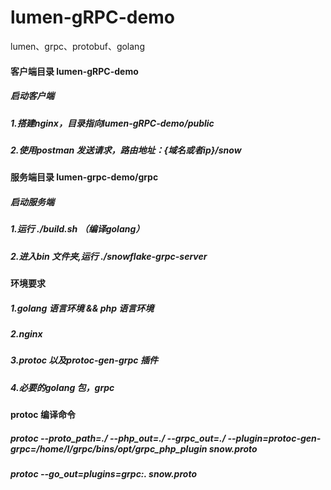 # lumen-gRPC-demo
lumen、grpc、protobuf、golang 

#### 客户端目录 lumen-gRPC-demo

##### 启动客户端
##### 1.搭建nginx，目录指向lumen-gRPC-demo/public
##### 2.使用postman 发送请求，路由地址：{域名或者ip}/snow

#### 服务端目录 lumen-grpc-demo/grpc

##### 启动服务端  
##### 1.运行 ./build.sh （编译golang）   
##### 2.进入bin 文件夹,运行  ./snowflake-grpc-server 

#### 环境要求
##### 1.golang 语言环境  && php 语言环境
##### 2.nginx 
##### 3.protoc 以及protoc-gen-grpc 插件
##### 4.必要的golang 包，grpc 

#### protoc 编译命令
##### protoc --proto_path=./ --php_out=./ --grpc_out=./ --plugin=protoc-gen-grpc=/home/l/grpc/bins/opt/grpc_php_plugin snow.proto
##### protoc --go_out=plugins=grpc:. snow.proto


